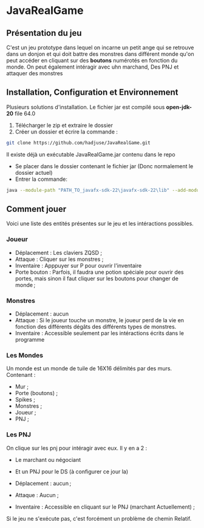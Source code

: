 # JavaRealGame
## Présentation du jeu

C'est un jeu prototype dans lequel on incarne un petit ange 
qui se retrouve dans un donjon et qui doit battre des monstres
dans différent monde qu'on peut accéder en cliquant sur des
**boutons** numérotés en fonction du monde. On peut également intéragir avec uhn marchand,
Des PNJ et attaquer des monstres
## Installation, Configuration et Environnement
Plusieurs solutions d'installation.
Le fichier jar est compilé sous **open-jdk-20** file 64.0 <br>
1) Télécharger le zip et extraire le dossier
2) Créer un dossier et écrire la commande :
```bash
git clone https://github.com/hadjuse/JavaRealGame.git
```
Il existe déjà un exécutable JavaRealGame.jar contenu dans le repo
- Se placer dans le dossier contenant le fichier jar
  (Donc normalement le dossier actuel)
- Entrer la commande:
```bash
java --module-path "PATH_TO_javafx-sdk-22\javafx-sdk-22\lib" --add-modules javafx.controls,javafx.fxml,javafx.swing,javafx.base,javafx.graphics,javafx.media,javafx.web -jar JavaRealGame.jar
```

## Comment jouer

Voici une liste des entités présentes sur le jeu et les intéractions possibles.
### Joueur

- Déplacement : Les claviers ZQSD ;
- Attaque : Cliquer sur les monstres ;
- Inventaire : Apppuyer sur P pour ouvrir l'inventaire
- Porte bouton : Parfois, il faudra une potion spéciale pour ouvrir
des portes, mais sinon il faut cliquer sur les boutons pour changer de monde ;

### Monstres

- Déplacement : aucun
- Attaque : Si le joueur touche un monstre, le joueur perd de la vie en fonction des différents dégâts
des différents types de monstres.
- Inventaire : Accessible seulement par les intéractions
écrits dans le programme

### Les Mondes
Un monde est un monde de tuile de 16X16 délimités par des murs.
<br>
Contenant :
- Mur ; 
- Porte (boutons) ;
- Spikes ;
- Monstres ;
- Joueur ;
- PNJ ;
### Les PNJ
On clique sur les pnj pour intéragir avec eux.
Il y en a 2 :
- Le marchant ou négociant 
- Et un PNJ pour le DS (à configurer ce jour la)

- Déplacement : aucun ;
- Attaque : Aucun ;
- Inventaire : Accessible en cliquant sur le PNJ (marchant Actuellement) ;

Si le jeu ne s'exécute pas, c'est forcément un problème de chemin
Relatif.